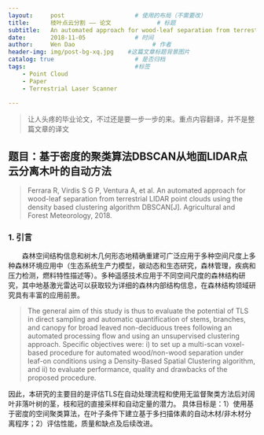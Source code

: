 ```yaml
---
layout:     post                    # 使用的布局（不需要改）
title:      枝叶点云分割 —— 论文             # 标题 
subtitle:   An automated approach for wood-leaf separation from terrestrial LIDAR point clouds using the density based clustering algorithm DBSCAN —— 论文翻译及总结 #副标题
date:       2018-11-05              # 时间
author:     Wen Dao                      # 作者
header-img: img/post-bg-xq.jpg    #这篇文章标题背景图片
catalog: true                       # 是否归档
tags:                               #标签
    - Point Cloud
    - Paper
    - Terrestrial Laser Scanner
    
---
```


> 让人头疼的毕业论文，不过还是要一步一步的来。重点内容翻译，并不是整篇文章的译文  

## 题目：基于密度的聚类算法DBSCAN从地面LIDAR点云分离木叶的自动方法  
> Ferrara R, Virdis S G P, Ventura A, et al. An automated approach for wood-leaf separation from terrestrial LIDAR point clouds using the density based clustering algorithm DBSCAN[J]. Agricultural and Forest Meteorology, 2018.  

### 1. 引言  
　　森林空间结构信息和树木几何形态地精确重建可广泛应用于多种空间尺度上多种森林环境应用中（生态系统生产力模型，碳动态和生态研究，森林管理，疾病和压力检测，燃料特性描述等）。多种遥感技术应用于不同空间尺度的森林结构研究，其中地基激光雷达可以获取较为详细的森林内部结构信息，在森林结构领域研究具有丰富的应用前景。
> The general aim of this study is thus to evaluate the potential of TLS in direct sampling and automatic quantification of stems, branches, and canopy for broad leaved non-deciduous trees following an automated processing flow and using an unsupervised clustering approach. Specific objectives were: i) to set up a multi-scan voxel-based procedure for automated wood/non-wood separation under leaf-on conditions using a Density-Based Spatial Clustering algorithm, and ii) to evaluate performance, quality and drawbacks of the proposed procedure.  

因此，本研究的主要目的是评估TLS在自动处理流程和使用无监督聚类方法后对阔叶非落叶树的茎，枝和冠的直接采样和自动定量的潜力。 具体目标是：1）使用基于密度的空间聚类算法，在叶子条件下建立基于多扫描体素的自动木材/非木材分离程序；2）评估性能，质量和缺点及后续改进。
